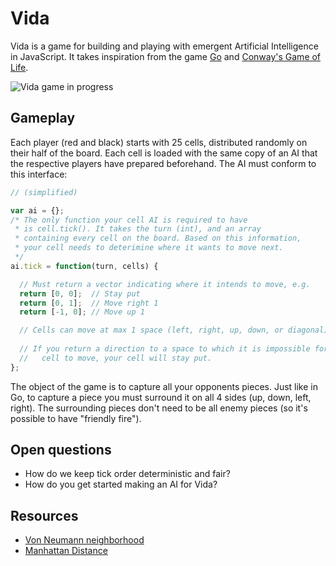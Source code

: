 # Vida

Vida is a game for building and playing with emergent Artificial Intelligence in JavaScript. It takes inspiration from the game [Go](http://en.wikipedia.org/wiki/Go_%28game%29) and [Conway's Game of Life](http://en.wikipedia.org/wiki/Conway's_Game_of_Life).

![Vida game in progress](http://jeffcarp.github.io/vida/images/sample-3.png)

## Gameplay

Each player (red and black) starts with 25 cells, distributed randomly on their half of the board. Each cell is loaded with the same copy of an AI that the respective players have prepared beforehand. The AI must conform to this interface:

```javascript
// (simplified)

var ai = {};
/* The only function your cell AI is required to have
 * is cell.tick(). It takes the turn (int), and an array
 * containing every cell on the board. Based on this information,
 * your cell needs to deterimine where it wants to move next.
 */
ai.tick = function(turn, cells) {

  // Must return a vector indicating where it intends to move, e.g.
  return [0, 0];  // Stay put
  return [0, 1];  // Move right 1
  return [-1, 0]; // Move up 1

  // Cells can move at max 1 space (left, right, up, down, or diagonal)
  
  // If you return a direction to a space to which it is impossible for the
  //   cell to move, your cell will stay put.
};
```

The object of the game is to capture all your opponents pieces. Just like in Go, to capture a piece you must surround it on all 4 sides (up, down, left, right). The surrounding pieces don't need to be all enemy pieces (so it's possible to have "friendly fire").

## Open questions

- How do we keep tick order deterministic and fair?
- How do you get started making an AI for Vida?

## Resources

- [Von Neumann neighborhood](http://en.wikipedia.org/wiki/Von_Neumann_neighborhood)
- [Manhattan Distance](http://en.wiktionary.org/wiki/Manhattan_distance) 
